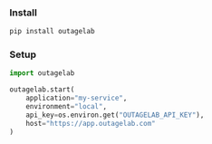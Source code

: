 ### Install

<!-- #region install -->

```sh
pip install outagelab
```

<!-- #endregion install -->

### Setup

<!-- #region setup -->

```py
import outagelab

outagelab.start(
    application="my-service",
    environment="local",
    api_key=os.environ.get("OUTAGELAB_API_KEY"),
    host="https://app.outagelab.com"
)
```

<!-- #endregion setup -->
